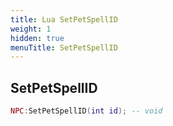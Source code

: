 ```yaml
---
title: Lua SetPetSpellID
weight: 1
hidden: true
menuTitle: SetPetSpellID
---
```

## SetPetSpellID
```lua
NPC:SetPetSpellID(int id); -- void
```